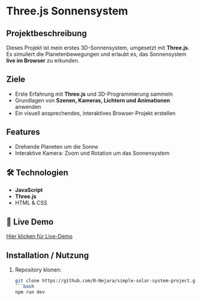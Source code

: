 # Three.js Sonnensystem

## Projektbeschreibung
Dieses Projekt ist mein erstes 3D-Sonnensystem, umgesetzt mit **Three.js**.  
Es simuliert die Planetenbewegungen und erlaubt es, das Sonnensystem **live im Browser** zu erkunden.  

## Ziele
- Erste Erfahrung mit **Three.js** und 3D-Programmierung sammeln  
- Grundlagen von **Szenen, Kameras, Lichtern und Animationen** anwenden  
- Ein visuell ansprechendes, interaktives Browser-Projekt erstellen  

## Features
- Drehende Planeten um die Sonne  
- Interaktive Kamera: Zoom und Rotation um das Sonnensystem    

## 🛠️ Technologien
- **JavaScript**  
- **Three.js**  
- HTML & CSS  

## 🔗 Live Demo
[Hier klicken für Live-Demo](https://dapper-bienenstitch-759165.netlify.app/)

## Installation / Nutzung
1. Repository klonen:  
   ```bash
   git clone https://github.com/R-Nejara/simple-solar-system-project.git
   ```bash
   npm run dev